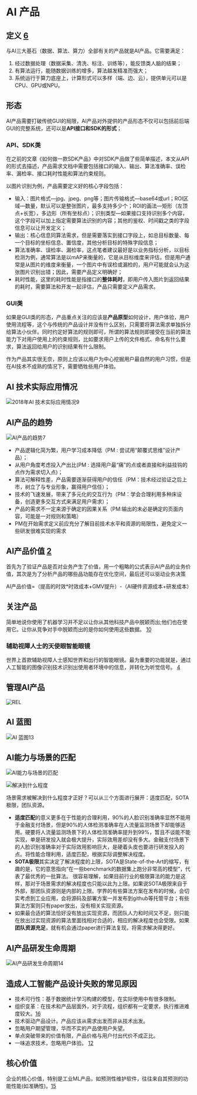 # AI 产品

## 定义 [6]

与AI三大基石（数据、算法、算力）全部有关的产品就是AI产品。它需要满足：

1. 经过数据处理（数据采集、清洗、标注、训练等），能反馈类人脑的结果；
1. 有算法运行，能随数据训练的增多，算法越发精准而强大；
1. 系统运行于算力底座上，计算形式可以多样（端、边、云），提供单元可以是CPU、GPU或NPU。

## 形态

AI产品需要打破传统GUI的局限，AI产品对外提供的产品形态不仅可以包括前后端GUI的完整系统，还可以是**API接口和SDK的形式**；

### API、SDK类

在之前的文章《如何做一款SDK产品》中对SDK产品做了些简单描述，本文从API的形式去描述，产品需求文档中需要包括接口的输入、输出、算法准确率、误检率、漏检率、接口耗时性能和算法约束规则。

以图片识别为例，产品需要定义好的核心字段包括：

- 输入：图片格式—jpg、jpeg、png等；图片传输格式—base64或url；ROI区域—数量，默认可以是整张图片，最多支持多少个；ROI的画法—矩形（左顶点+长宽），多边形（所有坐标点）；识别类型—如果接口支持识别多个内容，这个字段可以加上指定需要算法识别的内容；其他的鉴权、时间戳之类的字段信息可以让开发定义；
- 输出：核心信息同算法需求，但是需要落实到接口字段上，如总目标数量、每一个目标的坐标信息、置信度，其他分析目标的特殊字段信息；
- 算法准确率、误检率、漏检率，这点笔者建议最好是以业务指标分析，以目标检测为例，通常算法是以mAP来衡量的，它是从目标维度来评估，但是用户通常是从图片的维度来衡量，一个图片中有误检或漏检的，用户可能就会认为这张图片识别出错；因此，需要产品定义明确好；
- 耗时性能，这里的耗时性能是指接口的**整体耗时**，即用户传入图片到返回结果的耗时，需要算法和开发一起评估，产品只需要定义产品需求。

### GUI类

如果是GUI类的形态，产品重点关注的应该是**产品原型**如何设计，用户体验，用户使用流程等，这个与传统的产品设计并没有什么区别，只需要将算法需求单独拆分给算法小伙伴。同时约定好算法的规则即可，所谓的算法规则即接受在当前的算法能力下对用户使用上的约束规则，比如要求用户上传的文件格式、命名有什么要求，算法返回给用户的识别结果有什么限制。

作为产品其实很无奈，原则上应该以用户为中心挖掘用户最自然的用户习惯，但是在AI技术不成熟的情况下，需要牺牲些用户体验。

## AI 技术实际应用情况

![2018年AI 技术实际应用情况[9]](../img/AI_use.jpg)

## AI产品的趋势

![AI产品的趋势[7]](../img/AI_product_trend.jpg)

- 产品逻辑化简为繁，用户学习成本降低（PM : 尝试用“颠覆式思维”设计产品）；
- 从用户角度考虑投入产出比(PM : 选择用户最“痛”的点或者直接和利益挂钩的点作为需求切入点)；
- 算法可解释性差，产品需要逐渐获得用户的信任（PM：技术经过验证之后上市，树立了与专业形象，赢得用户信任）；
- 技术的飞速发展，带来了多元化的交互行为（PM：学会合理利用多种床设备，创造更多交互方式来满足用户需求）；
- 产品的需求不一定来源于确定的因果关系（PM:输出的未必是确定的页面内容，可能是一对规则和策略）
- PM在开始需求定义前应充分了解目前技术水平和资源的局限性，避免定义一些研发很难实现的需求

## AI产品价值 [2]

首先为了验证产品是否对业务产生了价值，用一个粗略的公式表示AI产品的业务价值，其次是为了分析产品的哪些品功能存在优化空间，最后还可以驱动业务决策

AI产品价值=（提高的时效*时效成本+GMV提升）-（AI硬件资源成本+研发成本）


## 关注产品

简单地说你使用了机器学习并不足以让你从其他科技产品中脱颖而出;他们也在使用它。让你从竞争对手中脱颖而出的是你如何使用这些数据。 [10]

### 辅助视障人士的天使眼智能眼镜

世界上首款辅助视障人士感知世界和出行的智能眼镜。最为重要的功能就是，通过人工智能的图像识别技术识别出使用者环境中的信息，并转化为听觉信号。 [4]

## 管理AI产品

![REL](../img/REL.png)

## AI 蓝图

![AI 蓝图[13]](../img/AI_blueprint.jpg)

## AI能力与场景的匹配

![AI能力与场景的匹配](../img/AI_scene.png)

![解决到什么程度](../img/AI_solve.png)

场景需求被解决到什么程度才正好？可以从三个方面进行展开：适度匹配，SOTA极限，团队资源。

- **适度匹配**的意义更多在于性能的合理利用，90%的人脸识别准确率显然不能用于金融支付场景，但是90%的人体检测准确率在人流量监测场景下却能够适用。硬要将人流量监测场景下的人体检测准确率提升到99%，暂且不谈能不能实现，单是研发投入就会极大提升，实际效用差却没有多大。金融支付场景下的人脸识别准确率对于实际效用影响巨大，是硬着头皮也要进行研发投入的点。将性能合理利用，适度匹配，根据实际调整解决程度。
- **SOTA极限**其实决定了解决程度的上限，SOTA是State-of-the-Art的缩写，有趣的是，它的意思指向“在一些benchmark的数据集上跑分非常高的模型”，代表了最优秀的一批算法。
很容易理解，如果目前行业的极限算法的能力是这样，那对于场景需求的解决程度也只能以此为上限。如果说SOTA极限来自于外部，那团队资源则是内部的上限。学界的有些算法方案在发布的时候，会切实考虑到工业应用，会将源码及部署方案一并发布到github等托管平台；有些算法方案则只有paper放出，没有相关实现资源。
- 如果最合适的算法恰好没有放出实现资源，而团队人力和时间又不足，则只能在放出过实现资源的算法里面找相对合适的，相应的解决程度也会受限。如果**团队资源充足**，就有机会通过paper进行算法复现，将需求解决得更好。

## AI产品研发生命周期

![AI产品研发生命周期[14]](../img/AI_product_life.jpg)

## 造成人工智能产品设计失败的常见原因

- 技术可行性：基于数据统计学习构建的模型，在实际使用中有很多限制。
- 组织变革：在技术和产品层面外，对于流程，组织都有一定要求，执行推进难度较大。[16]
- 技术驱动产品设计。产品应该从需求出发而非从技术出发。
- 忽略用户期望管理，华而不实的产品使用户失望。
- 单点突破带来的价值有限，产品价格与用户付出代价不成正比。
- 一味追求技术，忽略用户体验。 [12]

## 核心价值

企业的核心价值，特别是工业ML产品，如预测性维护软件，往往来自其预测的功能性能(如准确性)。[15]

[1]: http://www.woshipm.com/ai/3059898.html
[2]: http://www.woshipm.com/pmd/3657472.html
[3]: http://www.woshipm.com/ai/2705229.html
[4]: http://www.woshipm.com/ai/967258.html
[5]: https://www.zhihu.com/question/346379206/answer/826152506
[6]: https://www.zhihu.com/question/346379206/answer/1756356249
[7]: http://www.xmamiga.com/3573/
[8]: https://zhuanlan.zhihu.com/p/57849384
[9]: https://zhuanlan.zhihu.com/p/37333774
[10]: https://www.appcues.com/blog/product-managers-and-artificial-intelligence
[11]: https://www.sohu.com/a/454647822_114819
[12]: http://www.xmamiga.com/3573/
[13]: https://www.slideshare.net/Happy.Prototyper/mix2018ai-ai-vp
[14]: http://www.uml.org.cn/ai/201912183.asp
[15]: https://radiant-brushlands-42789.herokuapp.com/towardsdatascience.com/how-to-manage-machine-learning-products-part-1-386e7011258a
[16]: https://zhuanlan.zhihu.com/p/218468169

